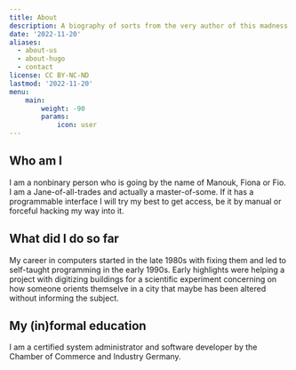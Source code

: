 ```yaml
---
title: About
description: A biography of sorts from the very author of this madness
date: '2022-11-20'
aliases:
  - about-us
  - about-hugo
  - contact
license: CC BY-NC-ND
lastmod: '2022-11-20'
menu:
    main: 
        weight: -90
        params:
            icon: user
---
```


## Who am I

I am a nonbinary person who is going by the name of Manouk, Fiona or Fio. I am a Jane-of-all-trades and actually a master-of-some. If it has a programmable interface I will try my best to get access, be it by manual or forceful hacking my way into it.

## What did I do so far

My career in computers started in the late 1980s with fixing them and led to self-taught programming in the early 1990s. Early highlights were helping a project with digitizing buildings for a scientific experiment concerning on how someone orients themselve in a city that maybe has been altered without informing the subject.  

## My (in)formal education

I am a certified system administrator and software developer by the Chamber of Commerce and Industry Germany. 